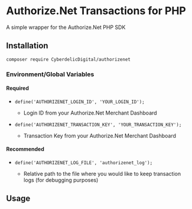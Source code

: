 # Authorize.Net Transactions for PHP
A simple wrapper for the Authorize.Net PHP SDK

## **Installation**
`composer require CyberdelicDigital/authorizenet`

### **Environment/Global Variables**
#### Required
* `define('AUTHORIZENET_LOGIN_ID', 'YOUR_LOGIN_ID');`

  * Login ID from your Authorize.Net Merchant Dashboard

* `define('AUTHORIZENET_TRANSACTION_KEY', 'YOUR_TRANSACTION_KEY');`

  * Transaction Key from your Authorize.Net Merchant Dashboard

#### Recommended
* `define('AUTHORIZENET_LOG_FILE', 'authorizenet_log');`

  * Relative path to the file where you would like to keep transaction logs (for debugging purposes)

## **Usage**
